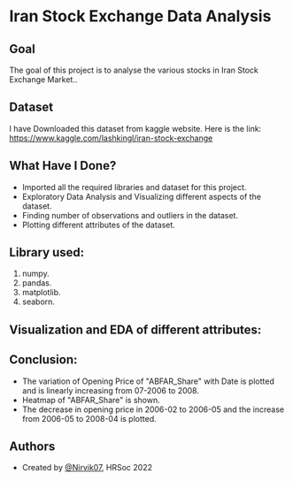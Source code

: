 
# Iran Stock Exchange Data Analysis


## Goal

The goal of this project is to analyse the various stocks in Iran Stock Exchange Market..

## Dataset
I have Downloaded this dataset from kaggle website. Here is the link: https://www.kaggle.com/lashkingl/iran-stock-exchange

## What Have I Done?

- Imported all the required libraries and dataset for this project.
- Exploratory Data Analysis and Visualizing different aspects of the dataset.
- Finding number of observations and outliers in the dataset.
- Plotting different attributes of the dataset.

## Library used:

1. numpy.
2. pandas.
3. matplotlib.
4. seaborn.
## Visualization and EDA of different attributes:
## Conclusion:

- The variation of Opening Price of "ABFAR_Share" with Date is plotted and is linearly increasing from 07-2006 to 2008.
- Heatmap of "ABFAR_Share" is shown.
- The decrease in opening price in 2006-02 to 2006-05 and the increase from 2006-05 to 2008-04 is plotted.
## Authors

- Created by [@Nirvik07](https://github.com/Nirvik07), HRSoc 2022

